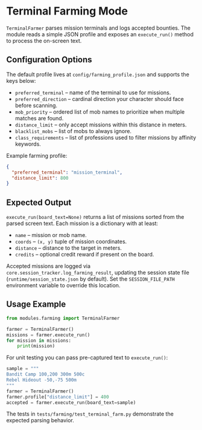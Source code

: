 # Terminal Farming Mode

`TerminalFarmer` parses mission terminals and logs accepted bounties. The module reads a simple JSON profile and exposes an `execute_run()` method to process the on-screen text.

## Configuration Options

The default profile lives at `config/farming_profile.json` and supports the keys below:

- `preferred_terminal` – name of the terminal to use for missions.
- `preferred_direction` – cardinal direction your character should face before scanning.
- `mob_priority` – ordered list of mob names to prioritize when multiple matches are found.
- `distance_limit` – only accept missions within this distance in meters.
- `blacklist_mobs` – list of mobs to always ignore.
- `class_requirements` – list of professions used to filter missions by
  affinity keywords.

Example farming profile:

```json
{
  "preferred_terminal": "mission_terminal",
  "distance_limit": 800
}
```

## Expected Output

`execute_run(board_text=None)` returns a list of missions sorted from the parsed screen text. Each mission is a dictionary with at least:

- `name` – mission or mob name.
- `coords` – `(x, y)` tuple of mission coordinates.
- `distance` – distance to the target in meters.
- `credits` – optional credit reward if present on the board.

Accepted missions are logged via `core.session_tracker.log_farming_result`,
updating the session state file (``runtime/session_state.json`` by default).
Set the ``SESSION_FILE_PATH`` environment variable to override this location.

## Usage Example

```python
from modules.farming import TerminalFarmer

farmer = TerminalFarmer()
missions = farmer.execute_run()
for mission in missions:
    print(mission)
```

For unit testing you can pass pre-captured text to `execute_run()`:

```python
sample = """
Bandit Camp 100,200 300m 500c
Rebel Hideout -50,-75 500m
"""
farmer = TerminalFarmer()
farmer.profile["distance_limit"] = 400
accepted = farmer.execute_run(board_text=sample)
```

The tests in `tests/farming/test_terminal_farm.py` demonstrate the expected parsing behavior.
